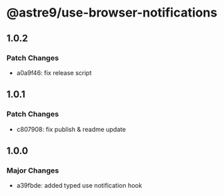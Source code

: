 # @astre9/use-browser-notifications

## 1.0.2

### Patch Changes

- a0a9f46: fix release script

## 1.0.1

### Patch Changes

- c807908: fix publish & readme update

## 1.0.0

### Major Changes

- a39fbde: added typed use notification hook
